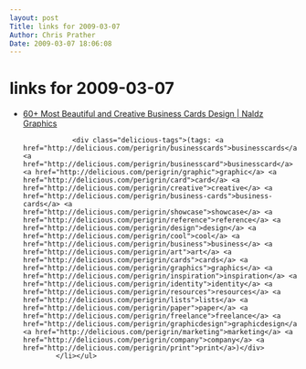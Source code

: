 ```yaml
---
layout: post
Title: links for 2009-03-07
Author: Chris Prather
Date: 2009-03-07 18:06:08
---
```


# links for 2009-03-07
<ul class="delicious"><li>
                <div class="delicious-link"><a href="http://naldzgraphics.net/inspiration/60-most-beautiful-and-creative-business-cards-design/">60+ Most Beautiful and Creative Business Cards Design | Naldz Graphics</a></div>

                <div class="delicious-tags">(tags: <a href="http://delicious.com/perigrin/businesscards">businesscards</a> <a href="http://delicious.com/perigrin/businesscard">businesscard</a> <a href="http://delicious.com/perigrin/graphic">graphic</a> <a href="http://delicious.com/perigrin/card">card</a> <a href="http://delicious.com/perigrin/creative">creative</a> <a href="http://delicious.com/perigrin/business-cards">business-cards</a> <a href="http://delicious.com/perigrin/showcase">showcase</a> <a href="http://delicious.com/perigrin/reference">reference</a> <a href="http://delicious.com/perigrin/design">design</a> <a href="http://delicious.com/perigrin/cool">cool</a> <a href="http://delicious.com/perigrin/business">business</a> <a href="http://delicious.com/perigrin/art">art</a> <a href="http://delicious.com/perigrin/cards">cards</a> <a href="http://delicious.com/perigrin/graphics">graphics</a> <a href="http://delicious.com/perigrin/inspiration">inspiration</a> <a href="http://delicious.com/perigrin/identity">identity</a> <a href="http://delicious.com/perigrin/resources">resources</a> <a href="http://delicious.com/perigrin/lists">lists</a> <a href="http://delicious.com/perigrin/paper">paper</a> <a href="http://delicious.com/perigrin/freelance">freelance</a> <a href="http://delicious.com/perigrin/graphicdesign">graphicdesign</a> <a href="http://delicious.com/perigrin/marketing">marketing</a> <a href="http://delicious.com/perigrin/company">company</a> <a href="http://delicious.com/perigrin/print">print</a>)</div>
            </li></ul>
